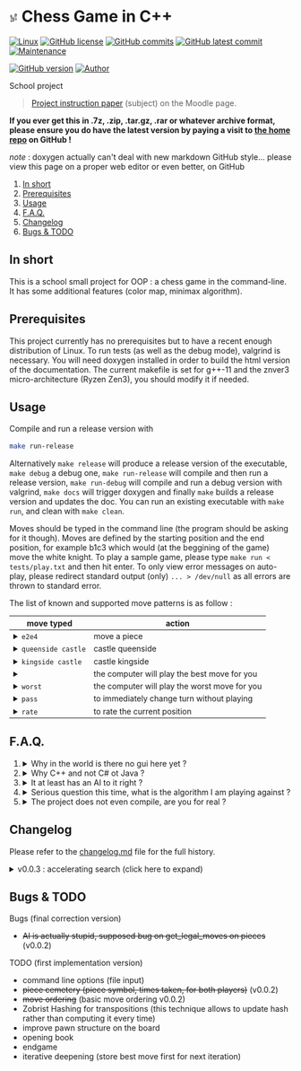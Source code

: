 # <img src="assets/chessmate.png" alt="chessmate" width="3%"/> Chess Game in C++

[![Linux](https://svgshare.com/i/Zhy.svg)](https://docs.microsoft.com/en-us/windows/wsl/tutorials/gui-apps)
[![GitHub license](https://img.shields.io/github/license/ThomasByr/chess)](https://github.com/ThomasByr/chess/blob/master/LICENSE)
[![GitHub commits](https://badgen.net/github/commits/ThomasByr/chess)](https://GitHub.com/ThomasByr/chess/commit/)
[![GitHub latest commit](https://badgen.net/github/last-commit/ThomasByr/chess)](https://gitHub.com/ThomasByr/chess/commit/)
[![Maintenance](https://img.shields.io/badge/Maintained%3F-yes-green.svg)](https://GitHub.com/ThomasByr/chess/graphs/commit-activity)

[![GitHub version](https://badge.fury.io/gh/ThomasByr%2Fchess.svg)](https://github.com/ThomasByr/chess)
[![Author](https://img.shields.io/badge/author-@ThomasByr-blue)](https://github.com/ThomasByr)

<summary>School project</summary>

> [Project instruction paper](https://moodle.unistra.fr/pluginfile.php/748157/mod_resource/content/11/td-echecs.html) (subject) on the Moodle page.

**If you ever get this in .7z, .zip, .tar.gz, .rar or whatever archive format, please ensure you do have the latest version by paying a visit to [the home repo](https://github.com/ThomasByr/chess) on GitHub !**

*note* : doxygen actually can't deal with new markdown GitHub style... please view this page on a proper web editor or even better, on GitHub

1. [In short](#in-short)
2. [Prerequisites](#prerequisites)
3. [Usage](#usage)
4. [F.A.Q.](#faq)
5. [Changelog](#changelog)
6. [Bugs & TODO](#bugs--todo)

## In short

This is a school small project for OOP : a chess game in the command-line. It has some additional features (color map, minimax algorithm).

## Prerequisites

This project currently has no prerequisites but to have a recent enough distribution of Linux. To run tests (as well as the debug mode), valgrind is necessary. You will need doxygen installed in order to build the html version of the documentation. The current makefile is set for g++-11 and the znver3 micro-architecture (Ryzen Zen3), you should modify it if needed.

## Usage

Compile and run a release version with

```bash
make run-release
```

Alternatively `make release` will produce a release version of the executable, `make debug` a debug one, `make run-release` will compile and then run a release version, `make run-debug` will compile and run a debug version with valgrind, `make docs` will trigger doxygen and finally `make` builds a release version and updates the doc. You can run an existing executable with `make run`, and clean with `make clean`.

Moves should be typed in the command line (the program should be asking for it though). Moves are defined by the starting position and the end position, for example b1c3 which would (at the beggining of the game) move the white knight. To play a sample game, please type `make run < tests/play.txt` and then hit enter. To only view error messages on auto-play, please redirect standard output (only) `... > /dev/null` as all errors are thrown to standard error.

The list of known and supported move patterns is as follow :

| move typed                                                                                                     | action                                        |
| -------------------------------------------------------------------------------------------------------------- | --------------------------------------------- |
| <details><summary>`e2e4`</summary>or `e2 e4` or `e2 to e4` or `e2 -> e4`</details>                             | move a piece                                  |
| <details><summary>`queenside castle`</summary>or `castle queenside` or `O-O-O` or `0-0-0` or `o-o-o`</details> | castle queenside                              |
| <details><summary>`kingside castle`</summary>or `castle kingside` or `O-O` or `0-0` or `o-o`</details>         | castle kingside                               |
| <details><summary>` `</summary>or `best` or `b`</details>                                                      | the computer will play the best move for you  |
| <details><summary>`worst`</summary>or `w`</details>                                                            | the computer will play the worst move for you |
| <details><summary>`pass`</summary>or `p`</details>                                                             | to immediately change turn without playing    |
| <details><summary>`rate`</summary>or `r`</details>                                                             | to rate the current position                  |

## F.A.Q.

1.  <details><summary>Why in the world is there no gui here yet ?</summary>

    Well at first, this is a school small project and so we are restricted by the subject paper in a variety of manners. Games should be able to be played through the command line, and to program both interfaces is maybe a little to much to ask knowing that professors won't give a damn into it.
    </details>

2.  <details><summary>Why C++ and not C# ot Java ?</summary>

    Apparently, coding a small "game" in cpp is just much more pleasant than doing it in cs or java, even if super tools like unity exist... cs is just not a thing the french educational system, but unreal engine isn't taught here either so we are just here pretending coding a 2d game in the terminal in cpp is a real thing out there in the world. And don't get me started on sdl2... this isn't even a game engine and is slower than my dead grandmother.
    </details>

3.  <details><summary>It at least has an AI to it right ?</summary>

    Well about that... That is not even on the damn paper. I, however, am going to try my best and implement it even though you can rest assured that it won't bring any bonnuses. The subject paper is just about implementing the right pieces movements for two human players, which is quite boring and serves no purpose.
    </details>

4.  <details><summary>Serious question this time, what is the algorithm I am playing against ?</summary>

    Well, at the time of writing, there is no AI yet, but simple evaluation functions are a thing and this shouldn't be a huge deal implementing a crude search in a tree. Alpha-beta pruning is an optimization I am looking up to, as well as move ordering. So no AI here, as it is a python thing (I wouldn't be surprised though if we were taught AI in c).
    </details>

5.  <details><summary>The project does not even compile, are you for real ?</summary>

    My guess is you did not setup g++ properly through the makefile. Compiling with -Wall -Wextra -Wpedantic should be enough to say that if it compiles on my computer, it should compile everywhere. Oh well... you can argue about that c++ standard that I use, and you could be right. Please make sure the micro-architecture -march= is right for your machine. If you are not sure, either use -march=native or remove the argument completely. Also, -std=c++20 may not be available on g++-9 and lower verions. As I assume copy constructors and some default constructors are automatically setup for you, please use -std=c++17 or higher instead if you encounter any issues.
    </details>

## Changelog

Please refer to the [changelog.md](changelog.md) file for the full history.

<details>
    <summary> v0.0.3 : accelerating search (click here to expand) </summary>

*   move ordering have reduced move evaluation by 10 times just by putting attacks before
*   avoided the access (when possible on pointers) to direct members of classes

</details>

## Bugs & TODO

Bugs (final correction version)

*   ~~AI is actually stupid, supposed bug on get_legal_moves on pieces~~ (v0.0.2)

TODO (first implementation version)

*   command line options (file input)
*   ~~piece cemetery (piece symbol, times taken, for both players)~~ (v0.0.2)
*   ~~move ordering~~ (basic move ordering v0.0.2)
*   Zobrist Hashing for transpositions (this technique allows to update hash rather than computing it every time)
*   improve pawn structure on the board
*   opening book
*   endgame
*   iterative deepening (store best move first for next iteration)
